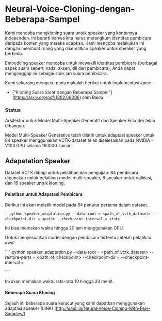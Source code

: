 # Neural-Voice-Cloning-dengan-Beberapa-Sampel


Kami mencoba mengkloning suara untuk speaker yang kontennya independen. Ini berarti bahwa kita harus merangkum identitas pembicara daripada konten yang mereka ucapkan. Kami mencoba melakukan ini dengan membuat ruang yang disematkan speaker untuk speaker yang berbeda.

Embedding speaker mencoba untuk mewakili identitas pembicara (berbagai aspek suara seperti nada, aksen, dll dari pembicara), Anda dapat menganggap ini sebagai sidik jari suara pembicara.


Kami sekarang mengacu pada makalah berikut untuk Implementasi kami: -

- ["Kloning Suara Saraf dengan Beberapa Sampel"] (https://arxiv.org/pdf/1802.06006) oleh Baidu


### Status

Arsitektur untuk Model Multi-Speaker Generatif dan Speaker Encoder telah dibangun.

Model Multi-Speaker Generative telah dilatih untuk adaptasi speaker untuk 84 speaker menggunakan VCTK-dataset telah diselesaikan pada NVIDIA - V100 GPU selama 190000 zaman.


## Adapatation Speaker

Dataset VCTK dibagi untuk pelatihan dan pengujian: 84 pembicara digunakan untuk pelatihan
model multi-speaker, 8 speaker untuk validasi, dan 16 speaker untuk kloning.

#### Pelatihan untuk Adapatasi Pembicara

Berikut ini akan melatih model pada 84 penutur pertama dalam dataset.

`` `
python speaker_adaptation.py --data-root = <path_of_vctk_dataset> --checkpoint-dir = <path> --checkpoint-interval = <int>
`` `

Ini bisa memakan waktu hingga 20 jam menggunakan GPU.

Untuk menyesuaikan model dengan pembicara tertentu setelah pelatihan awal

`` `
python speaker_adaptation.py --data-root = <path_of_vctk_dataset> --restore-parts = <path_of_checkpoint> --checkpoint-dir = <path> --checkpoint-interval = <int>

`` `

Ini akan memakan waktu rata-rata 10 hingga 20 menit.


#### Beberapa Suara Kloning


Sejauh ini beberapa suara kerucut yang kami dapatkan menggunakan adaptasi speaker [LINK] (http://saidl.in/Neural-Voice-Cloning-With-Few-Samples/)
